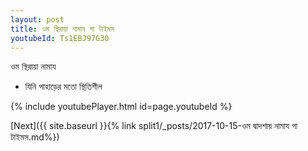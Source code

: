 ```yaml
---
layout: post
title: ওম স্থিরায়া নামায গা টাইমস
youtubeId: Ts1EBJ97G30
---
```

 
 
 ওম স্থিরায়া নামায  
 
 -  যিনি পাহাড়ের মতো স্থিতিশীল 
 
  
 
  
 
 
 
 
 
 


{% include youtubePlayer.html id=page.youtubeId %}
 
[Next]({{ site.baseurl }}{% link  split1/_posts/2017-10-15-ওম দ্বাদশায় নামায গা টাইমস.md%})
 
